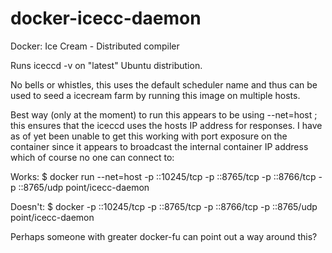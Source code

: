 # docker-icecc-daemon
Docker: Ice Cream - Distributed compiler

Runs iceccd -v on "latest" Ubuntu distribution.

No bells or whistles, this uses the default scheduler name and thus can be used to seed a icecream farm by running this image on multiple hosts.

Best way (only at the moment) to run this appears to be using --net=host ; this ensures that the iceccd uses the hosts IP address for responses. I have as of yet been unable to get this working with port exposure on the container since it appears to broadcast the internal container IP address which of course no one can connect to:

Works:
    $ docker run --net=host -p ::10245/tcp -p ::8765/tcp -p ::8766/tcp -p ::8765/udp point/icecc-daemon

Doesn't:
    $ docker -p ::10245/tcp -p ::8765/tcp -p ::8766/tcp -p ::8765/udp point/icecc-daemon

Perhaps someone with greater docker-fu can point out a way around this?
